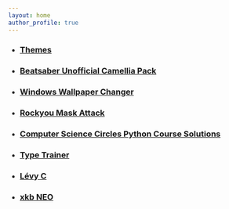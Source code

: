 ```yaml
---
layout: home
author_profile: true
---
```



- ### [Themes](/Themes)
- ### [Beatsaber Unofficial Camellia Pack](/Unofficial-Camellia-Pack)
- ### [Windows Wallpaper Changer](/Wallpaper-Changer)
- ### [Rockyou Mask Attack](https://surferlul.github.io/RockyouMask)
- ### [Computer Science Circles Python Course Solutions](https://surferlul.github.io/csc-python-solutions/)
- ### [Type Trainer](https://surferlul.github.io/Type-Trainer/)
- ### [Lévy C](https://surferlul.github.io/Levy_C/)
- ### [xkb NEO](https://surferlul.github.io/xkb_neo)
